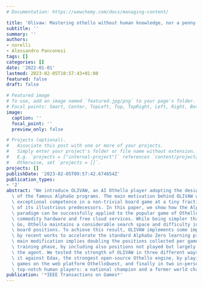 ```yaml
---
# Documentation: https://wowchemy.com/docs/managing-content/

title: 'Olivaw: Mastering othello without human knowledge, nor a penny'
subtitle: ''
summary: ''
authors:
- norelli
- Alessandro Panconesi
tags: []
categories: []
date: '2022-01-01'
lastmod: 2023-02-05T10:57:43+01:00
featured: false
draft: false

# Featured image
# To use, add an image named `featured.jpg/png` to your page's folder.
# Focal points: Smart, Center, TopLeft, Top, TopRight, Left, Right, BottomLeft, Bottom, BottomRight.
image:
  caption: ''
  focal_point: ''
  preview_only: false

# Projects (optional).
#   Associate this post with one or more of your projects.
#   Simply enter your project's folder or file name without extension.
#   E.g. `projects = ["internal-project"]` references `content/project/deep-learning/index.md`.
#   Otherwise, set `projects = []`.
projects: []
publishDate: '2023-02-05T09:57:42.674654Z'
publication_types:
- '2'
abstract: "We introduce OLIVAW, an AI Othello player adopting the design principles\
  \ of the famous AlphaGo programs. The main motivation behind OLIVAW was to attain\
  \ exceptional competence in a non-trivial board game at a tiny fraction of the cost\
  \ of its illustrious predecessors. In this paper, we show how the AlphaGo Zero's\
  \ paradigm can be successfully applied to the popular game of Othello using only\
  \ commodity hardware and free cloud services. While being simpler than Chess or\
  \ Go, Othello maintains a considerable search space and difficulty in evaluating\
  \ board positions. To achieve this result, OLIVAW implements some improvements inspired\
  \ by recent works to accelerate the standard AlphaGo Zero learning process. The\
  \ main modification implies doubling the positions collected per game during the\
  \ training phase, by including also positions not played but largely explored by\
  \ the agent. We tested the strength of OLIVAW in three different ways: by pitting\
  \ it against Edax, the strongest open-source Othello engine, by playing anonymous\
  \ games on the web platform OthelloQuest, and finally in two in-person matches against\
  \ top-notch human players: a national champion and a former world champion."
publication: '*IEEE Transactions on Games*'
---
```

